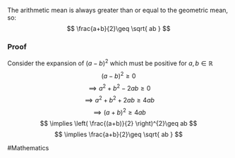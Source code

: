The arithmetic mean is always greater than or equal to the geometric mean, so:
$$
\frac{a+b}{2}\geq \sqrt{ ab }
$$
### Proof
Consider the expansion of $(a-b)^{2}$ which must be positive for $a,b\in\mathbb{R}$
$$
(a-b)^{2}\geq 0
$$
$$
\implies a^{2}+b^{2}-2ab\geq 0
$$
$$
\implies a^{2}+b^{2}+2ab\geq 4ab
$$
$$
\implies (a+b)^{2}\geq 4ab
$$
$$
\implies \left( \frac{(a+b)}{2} \right)^{2}\geq ab
$$
$$
\implies \frac{a+b}{2}\geq \sqrt{ ab }
$$

#Mathematics 